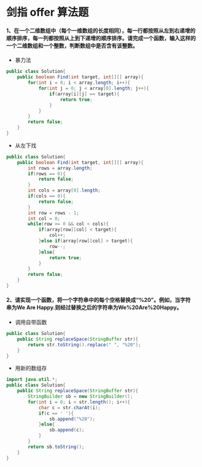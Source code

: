 # 剑指 offer 算法题

#### 1、在一个二维数组中（每个一维数组的长度相同），每一行都按照从左到右递增的顺序排序，每一列都按照从上到下递增的顺序排序。请完成一个函数，输入这样的一个二维数组和一个整数，判断数组中是否含有该整数。

+ 暴力法

```java
public class Solution{
    public boolean Find(int target, int[][] array){
        for(int i = 0; i < array.length; i++){
            for(int j = 0; j < array[0].length; j++){
                if(array[i][j] == target){
                    return true;
                }
            }
        }
        return false;
    }
}
```

+ 从左下找

```java
public class Solution{
    public boolean Find(int target, int[][] array){
        int rows = array.length;
        if(rows == 0){
            return false;
        }
        int cols = array[0].length;
        if(cols == 0){
            return false;
        }
        int row = rows - 1;
        int col = 0;
        while(row >= 0 && col < cols){
            if(array[row][col] < target){
                col++;
            }else if(array[row][col] > target){
                row--;
            }else{
                return true;
            }
        }
        return false;
    }
}
```

#### 2、请实现一个函数，将一个字符串中的每个空格替换成“%20”。例如，当字符串为We Are Happy.则经过替换之后的字符串为We%20Are%20Happy。

+ 调用自带函数

```java
public class Solution{
    public String replaceSpace(StringBuffer str){
        return str.toString().replace(" ", "%20");
    }
}
```

+ 用新的数组存

```java
import java.util.*;
public class Solution{
    public String replaceSpace(StringBuffer str){
        StringBuilder sb = new StringBuilder();
        for(int i = 0; i < str.length(); i++){
            char c = str.charAt(i);
            if(c == ' '){
                sb.append("%20");
            }else{
                sb.append(c);
            }
        }
        return sb.toString();
    }
}
```

